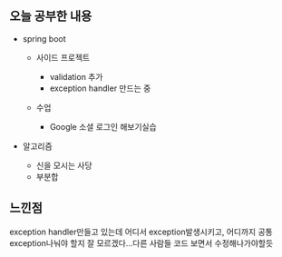 ## 오늘 공부한 내용

- spring boot
    - 사이드 프로젝트
        - validation 추가
        - exception handler 만드는 중
    
    - 수업
        - Google 소셜 로그인 해보기실습

- 알고리즘
    - 신을 모시는 사당
    - 부분합



## 느낀점

exception handler만들고 있는데 어디서 exception발생시키고, 어디까지 공통 exception나눠야 할지 잘 모르겠다...다른 사람들 코드 보면서 수정해나가야할듯 


